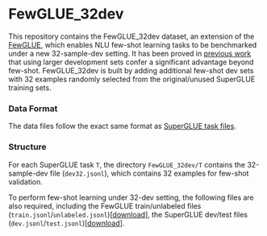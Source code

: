 # FewGLUE_32dev

This repository contains the FewGLUE_32dev dataset, an extension of the [FewGLUE](https://github.com/timoschick/fewglue), which enables NLU few-shot learning tasks to be benchmarked under a new 32-sample-dev setting. It has been proved in [previous work](https://arxiv.org/abs/2012.15723) that using larger development sets confer a significant advantage beyond few-shot. FewGLUE_32dev is built by adding additional few-shot dev sets with 32 examples randomly selected from the original/unused SuperGLUE training sets.


### Data Format

The data files follow the exact same format as [SuperGLUE task files](https://super.gluebenchmark.com/tasks).


### Structure

For each SuperGLUE task `T`, the directory `FewGLUE_32dev/T` contains the 32-sample-dev file (`dev32.jsonl`), which contains 32 examples for few-shot validation.

To perform few-shot learning under 32-dev setting, the following files are also required, including the FewGLUE train/unlabeled files (`train.jsonl`/`unlabeled.jsonl`)[[download](https://github.com/timoschick/fewglue)], the SuperGLUE dev/test files (`dev.jsonl`/`test.jsonl`)[[download](https://super.gluebenchmark.com/tasks)].